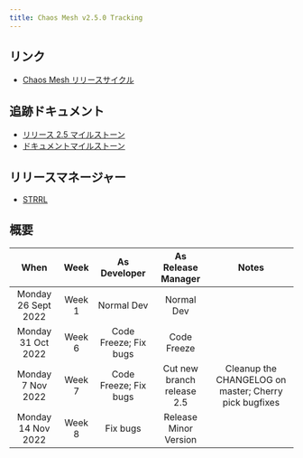 ```yaml
---
title: Chaos Mesh v2.5.0 Tracking
---
```


## リンク

- [Chaos Mesh リリースサイクル](release-cycle.md)

## 追跡ドキュメント

- [リリース 2.5 マイルストーン](https://github.com/chaos-mesh/chaos-mesh/milestone/12)
- [ドキュメントマイルストーン](https://github.com/chaos-mesh/website/milestone/4)

## リリースマネージャー

- [STRRL](https://github.com/STRRL)

## 概要

| When | Week | As Developer | As Release Manager | Notes |
| :-: | :-: | :-: | :-: | :-: |
| Monday 26 Sept 2022 | Week 1 | Normal Dev | Normal Dev |  |
| Monday 31 Oct 2022 | Week 6 | Code Freeze; Fix bugs | Code Freeze |  |
| Monday 7 Nov 2022 | Week 7 | Code Freeze; Fix bugs | Cut new branch release 2.5 | Cleanup the CHANGELOG on master; Cherry pick bugfixes |
| Monday 14 Nov 2022 | Week 8 | Fix bugs | Release Minor Version |  |